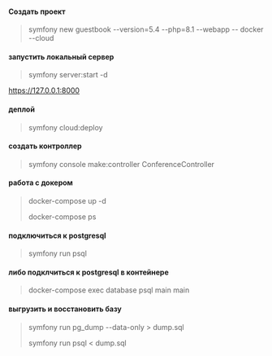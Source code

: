 #### Создать проект

> symfony new guestbook --version=5.4 --php=8.1 --webapp --
docker --cloud

#### запустить локальный сервер

> symfony server:start -d

https://127.0.0.1:8000

#### деплой

> symfony cloud:deploy

#### создать контроллер

> symfony console make:controller ConferenceController

#### работа с докером

> docker-compose up -d
>
> docker-compose ps

#### подключиться к postgresql

> symfony run psql

#### либо подклчиться к postgresql в контейнере

> docker-compose exec database psql main main

#### выгрузить и восстановить базу

> symfony run pg_dump --data-only > dump.sql
>
> symfony run psql < dump.sql

